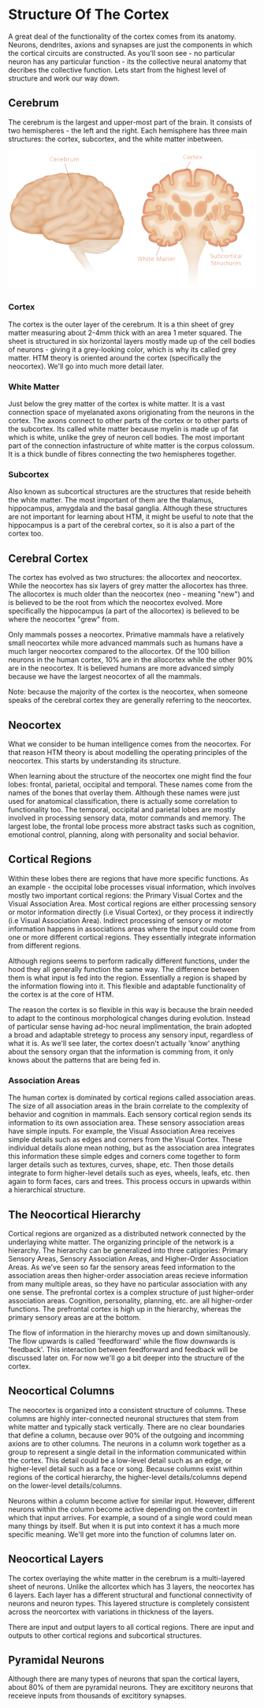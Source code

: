 # Structure Of The Cortex

A great deal of the functionality of the cortex comes from its anatomy. Neurons, dendrites, axions and synapses are just the components in which the cortical circuits are constructed. As you'll soon see - no particular neuron has any particular function - its the collective neural anatomy that decribes the collective function. Lets start from the highest level of structure and work our way down.

## Cerebrum

The cerebrum is the largest and upper-most part of the brain. It consists of two hemispheres - the left and the right. Each hemisphere has three main structures: the cortex, subcortex, and the white matter inbetween.

![cerebrum](./cerebrum.png)

### Cortex

The cortex is the outer layer of the cerebrum. It is a thin sheet of grey matter measuring about 2-4mm thick with an area 1 meter squared. The sheet is structured in six horizontal layers mostly made up of the cell bodies of neurons - giving it a grey-looking color, which is why its called grey matter. HTM theory is oriented around the cortex (specifically the neocortex). We'll go into much more detail later.

### White Matter

Just below the grey matter of the cortex is white matter. It is a vast connection space of myelanated axons origionating from the neurons in the cortex. The axons connect to other parts of the cortex or to other parts of the subcortex. Its called white matter because myelin is made up of fat which is white, unlike the grey of neuron cell bodies. The most important part of the connection infastructure of white matter is the corpus colossum. It is a thick bundle of fibres connecting the two hemispheres together.

### Subcortex

Also known as subcortical structures are the structures that reside beheith the white matter. The most important of them are the thalamus, hippocampus, amygdala and the basal ganglia. Although these structures are not important for learning about HTM, it might be useful to note that the hippocampus is a part of the cerebral cortex, so it is also a part of the cortex too.

## Cerebral Cortex

The cortex has evolved as two structures: the allocortex and neocortex. While the neocortex has six layers of grey matter the allocortex has three. The allocortex is much older than the neocortex (neo - meaning "new") and is believed to be the root from which the neocortex evolved. More specifically the hippocampus (a part of the allocortex) is believed to be where the neocortex "grew" from.

Only mammals posses a neocortex. Primative mammals have a relatively small neocortex while more advanced mammals such as humans have a much larger neocortex compared to the allocortex. Of the 100 billion neurons in the human cortex, 10% are in the allocortex while the other 90% are in the neocortex. It is believed humans are more advanced simply because we have the largest neocortex of all the mammals.

Note: because the majority of the cortex is the neocortex, when someone speaks of the cerebral cortex they are generally referring to the neocortex.

## Neocortex

What we consider to be human intelligence comes from the neocortex. For that reason HTM theory is about modelling the operating principles of the neocortex. This starts by understanding its structure.

When learning about the structure of the neocortex one might find the four lobes: frontal, parietal, occipital and temporal. These names come from the names of the bones that overlay them. Although these names were just used for anatomical classification, there is actually some correlation to functionality too. The temporal, occipital and parietal lobes are mostly involved in processing sensory data, motor commands and memory. The largest lobe, the frontal lobe process more abstract tasks such as cognition, emotional control, planning, along with personality and social behavior.

## Cortical Regions

Within these lobes there are regions that have more specific functions. As an example - the occipital lobe processes visual information, which involves mostly two important cortical regions: the Primary Visual Cortex and the Visual Association Area. Most cortical regions are either processing sensory or motor information directly (i.e Visual Cortex), or they process it indirectly (i.e Visual Association Area). Indirect processing of sensory or motor information happens in associations areas where the input could come from one or more different cortical regions. They essentially integrate information from different regions.

Although regions seems to perform radically different functions, under the hood they all generally function the same way. The difference between them is what input is fed into the region. Essentially a region is shaped by the information flowing into it. This flexible and adaptable functionality of the cortex is at the core of HTM.

The reason the cortex is so flexible in this way is because the brain needed to adapt to the continous morphological changes during evolution. Instead of particular sense having ad-hoc neural implimentation, the brain adopted a broad and adaptable stretegy to process any sensory input, regardless of what it is. As we'll see later, the cortex doesn't actually 'know' anything about the sensory organ that the information is comming from, it only knows about the patterns that are being fed in.

### Association Areas

The human cortex is dominated by cortical regions called association areas. The size of all association areas in the brain correlate to the complexity of behavior and cognition in mammals. Each sensory cortical region sends its information to its own association area. These sensory association areas have simple inputs. For example, the Visual Association Area receives simple details such as edges and corners from the Visual Cortex. These individual details alone mean nothing, but as the association area integrates this information these simple edges and corners come together to form larger details such as textures, curves, shape, etc. Then those details integrate to form higher-level details such as eyes, wheels, leafs, etc. then again to form faces, cars and trees. This process occurs in upwards within a hierarchical structure.

## The Neocortical Hierarchy

Cortical regions are organized as a distributed network connected by the underlaying white matter. The organizing principle of the network is a hierarchy. The hierarchy can be generalized into three catigories: Primary Sensory Areas, Sensory Association Areas, and Higher-Order Association Areas. As we've seen so far the sensory areas feed information to the association areas then higher-order association areas recieve information from many multiple areas, so they have no particular association with any one sense. The prefrontal cortex is a complex structure of just higher-order association areas. Cognition, personality, planning, etc. are all higher-order functions. The prefrontal cortex is high up in the hierarchy, whereas the primary sensory areas are at the bottom.

The flow of information in the hierarchy moves up and down similtanously. The flow upwards is called 'feedforward' while the flow downwards is 'feedback'. This interaction between feedforward and feedback will be discussed later on. For now we'll go a bit deeper into the structure of the cortex.

## Neocortical Columns

The neocortex is organized into a consistent structure of columns. These columns are highly inter-connected neuronal structures that stem from white matter and typically stack vertically. There are no clear boundaries that define a column, because over 90% of the outgoing and incomming axions are to other columns. The neurons in a column work together as a group to represent a single detail in the information communicated within the cortex. This detail could be a low-level detail such as an edge, or higher-level detail such as a face or song. Because columns exist within regions of the cortical hierarchy, the higher-level details/columns depend on the lower-level details/columns.

Neurons within a column become active for similar input. However, different neurons within the column become active depending on the context in which that input arrives. For example, a sound of a single word could mean many things by itself. But when it is put into context it has a much more specific meaning. We'll get more into the function of columns later on.

## Neocortical Layers

The cortex overlaying the white matter in the cerebrum is a multi-layered sheet of neurons. Unlike the allcortex which has 3 layers, the neocortex has 6 layers. Each layer has a different structural and functional connectivity of neurons and neuron types. This layered structure is completely consistent across the neorcortex with variations in thickness of the layers.

There are input and output layers to all cortical regions. There are input and outputs to other cortical regions and subcortical structures.

## Pyramidal Neurons

Although there are many types of neurons that span the cortical layers, about 80% of them are pyramidal neurons. They are excititory neurons that receieve inputs from thousands of excititory synapses.
